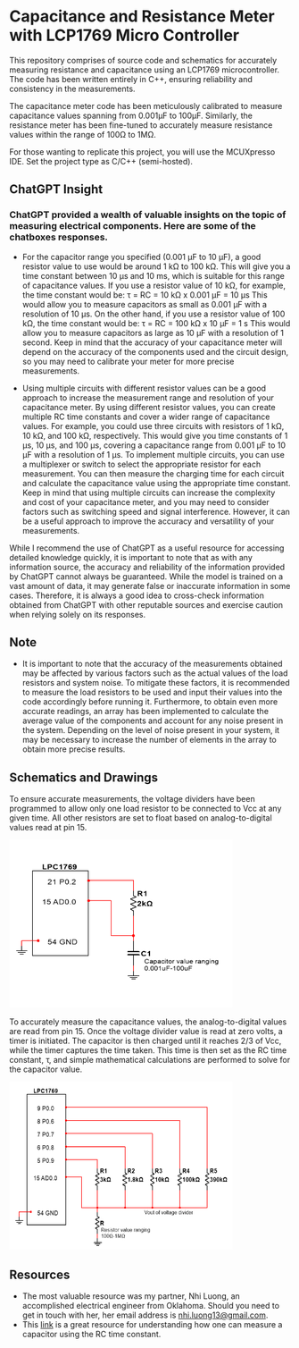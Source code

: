 # Capacitance and Resistance Meter with LCP1769 Micro Controller

This repository comprises of source code and schematics for accurately measuring resistance and capacitance using an LCP1769 microcontroller. The code has been written entirely in C++, ensuring reliability and consistency in the measurements.

The capacitance meter code has been meticulously calibrated to measure capacitance values spanning from 0.001μF to 100μF. Similarly, the resistance meter has been fine-tuned to accurately measure resistance values within the range of 100Ω to 1MΩ.

For those wanting to replicate this project, you will use the MCUXpresso IDE. Set the project type as C/C++ (semi-hosted).

## ChatGPT Insight

### ChatGPT provided a wealth of valuable insights on the topic of measuring electrical components. Here are some of the chatboxes responses.

* For the capacitor range you specified (0.001 μF to 10 μF), a good resistor value to use would be around 1 kΩ to 100 kΩ. 
This will give you a time constant between 10 μs and 10 ms, which is suitable for this range of capacitance values.
If you use a resistor value of 10 kΩ, for example, the time constant would be: τ = RC = 10 kΩ x 0.001 μF = 10 μs
This would allow you to measure capacitors as small as 0.001 μF with a resolution of 10 μs.
On the other hand, if you use a resistor value of 100 kΩ, the time constant would be: τ = RC = 100 kΩ x 10 μF = 1 s
This would allow you to measure capacitors as large as 10 μF with a resolution of 1 second. Keep in mind that the accuracy 
of your capacitance meter will depend on the accuracy of the components used and the circuit design, so you may need to calibrate 
your meter for more precise measurements. 

* Using multiple circuits with different resistor values can be a good approach to increase the measurement range and resolution of 
your capacitance meter. By using different resistor values, you can create multiple RC time constants and cover a wider range of 
capacitance values. For example, you could use three circuits with resistors of 1 kΩ, 10 kΩ, and 100 kΩ, respectively. This would 
give you time constants of 1 μs, 10 μs, and 100 μs, covering a capacitance range from 0.001 μF to 10 μF with a resolution of 1 μs.
To implement multiple circuits, you can use a multiplexer or switch to select the appropriate resistor for each measurement. You can 
then measure the charging time for each circuit and calculate the capacitance value using the appropriate time constant.
Keep in mind that using multiple circuits can increase the complexity and cost of your capacitance meter, and you may need to consider
factors such as switching speed and signal interference. However, it can be a useful approach to improve the accuracy and versatility of 
your measurements.

While I recommend the use of ChatGPT as a useful resource for accessing detailed knowledge quickly, it is important to note that as with any information source, the accuracy and reliability of the information provided by ChatGPT cannot always be guaranteed. While the model is trained on a vast amount of data, it may generate false or inaccurate information in some cases. Therefore, it is always a good idea to cross-check information obtained from ChatGPT with other reputable sources and exercise caution when relying solely on its responses.


## Note
* It is important to note that the accuracy of the measurements obtained may be affected by various factors such as the actual values of the load resistors and system noise. To mitigate these factors, it is recommended to measure the load resistors to be used and input their values into the code accordingly before running it. Furthermore, to obtain even more accurate readings, an array has been implemented to calculate the average value of the components and account for any noise present in the system. Depending on the level of noise present in your system, it may be necessary to increase the number of elements in the array to obtain more precise results.

## Schematics and Drawings
To ensure accurate measurements, the voltage dividers have been programmed to allow only one load resistor to be connected to Vcc at any given time. All other resistors are set to float based on analog-to-digital values read at pin 15.

<img src="thumbnail_image (1).png" alt="My Image" width="400" height="300">

To accurately measure the capacitance values, the analog-to-digital values are read from pin 15. Once the voltage divider value is read at zero volts, a timer is initiated. The capacitor is then charged until it reaches 2/3 of Vcc, while the timer captures the time taken. This time is then set as the RC time constant, τ, and simple mathematical calculations are performed to solve for the capacitor value.

<img src="thumbnail_image.png" alt="My Image" width="400" height="300">

## Resources 

* The most valuable resource was my partner, Nhi Luong, an accomplished electrical engineer from Oklahoma. Should you need to get in touch with her, her email address is nhi.luong13@gmail.com. 
* This [link](https://www.eecs.tufts.edu/~dsculley/tutorial/rc/rc3.html#:~:text=The%20RC%20time%20constant%20is,the%20resistance%20R%2C%20in%20Ohms) is a great resource for understanding how one can measure a capacitor using the RC time constant.

